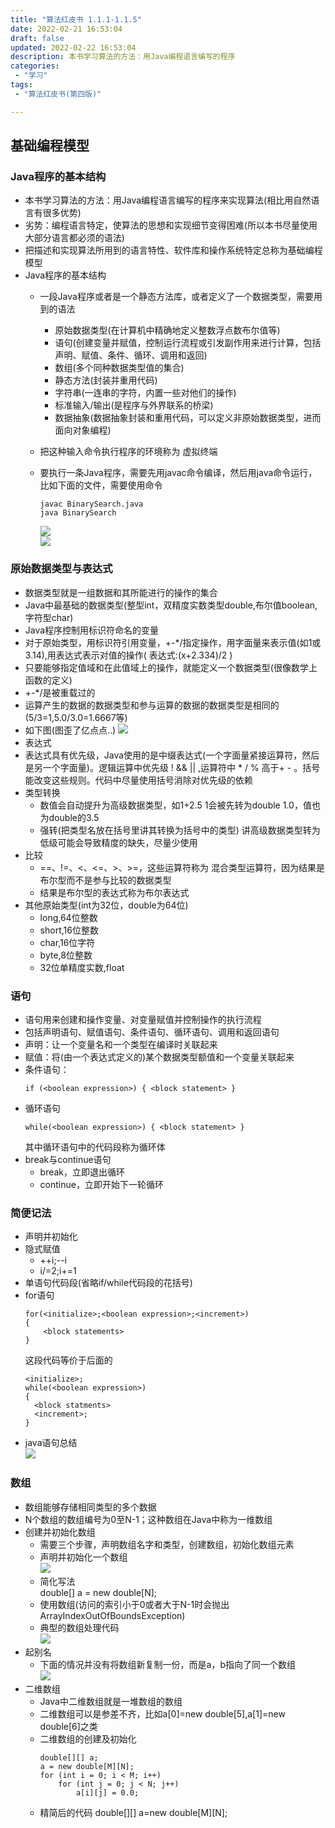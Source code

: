 ```yaml
---
title: "算法红皮书 1.1.1-1.1.5"
date: 2022-02-21 16:53:04 
draft: false
updated: 2022-02-22 16:53:04 
description: 本书学习算法的方法：用Java编程语言编写的程序
categories:
 - "学习"
tags:
 - "算法红皮书(第四版)"

---
```


## 基础编程模型
### Java程序的基本结构
* 本书学习算法的方法：用Java编程语言编写的程序来实现算法(相比用自然语言有很多优势)
* 劣势：编程语言特定，使算法的思想和实现细节变得困难(所以本书尽量使用大部分语言都必须的语法)
* 把描述和实现算法所用到的语言特性、软件库和操作系统特定总称为基础编程模型
* Java程序的基本结构
  * 一段Java程序或者是一个静态方法库，或者定义了一个数据类型，需要用到的语法
    * 原始数据类型(在计算机中精确地定义整数浮点数布尔值等)
    * 语句(创建变量并赋值，控制运行流程或引发副作用来进行计算，包括声明、赋值、条件、循环、调用和返回)
    * 数组(多个同种数据类型值的集合)
    * 静态方法(封装并重用代码)
    * 字符串(一连串的字符，内置一些对他们的操作)
    * 标准输入/输出(是程序与外界联系的桥梁)
    * 数据抽象(数据抽象封装和重用代码，可以定义非原始数据类型，进而面向对象编程)
    
  * 把这种输入命令执行程序的环境称为 虚拟终端
  
  * 要执行一条Java程序，需要先用javac命令编译，然后用java命令运行，比如下面的文件，需要使用命令
    
      ```shell
      javac BinarySearch.java
      java BinarySearch 
      ```
  
      ![](attachments/img/ly-20241129104632517.png)  
      ![](attachments/img/ly-20241129104632971.png)  
  
### 原始数据类型与表达式
* 数据类型就是一组数据和其所能进行的操作的集合
* Java中最基础的数据类型(整型int，双精度实数类型double,布尔值boolean,字符型char)
* Java程序控制用标识符命名的变量
* 对于原始类型，用标识符引用变量，+-*/指定操作，用字面量来表示值(如1或3.14),用表达式表示对值的操作( 表达式:(x+2.334)/2 )
* 只要能够指定值域和在此值域上的操作，就能定义一个数据类型(很像数学上函数的定义)
* +-*/是被重载过的
* 运算产生的数据的数据类型和参与运算的数据的数据类型是相同的(5/3=1,5.0/3.0=1.6667等)
* 如下图(图歪了亿点点..)
![](attachments/img/ly-20241129104633309.png)  
* 表达式
 * 表达式具有优先级，Java使用的是中缀表达式(一个字面量紧接运算符，然后是另一个字面量)。逻辑运算中优先级 !  &&  || ,运算符中 * / % 高于+ - 。括号能改变这些规则。代码中尽量使用括号消除对优先级的依赖
 * 类型转换  
   * 数值会自动提升为高级数据类型，如1+2.5 1会被先转为double 1.0，值也为double的3.5
   * 强转(把类型名放在括号里讲其转换为括号中的类型) 讲高级数据类型转为低级可能会导致精度的缺失，尽量少使用
 * 比较
   * ==、!=、<、<=、>、>=，这些运算符称为 混合类型运算符，因为结果是布尔型而不是参与比较的数据类型
   * 结果是布尔型的表达式称为布尔表达式
 * 其他原始类型(int为32位，double为64位)
   * long,64位整数
   * short,16位整数
   * char,16位字符
   * byte,8位整数
   * 32位单精度实数,float
### 语句
* 语句用来创建和操作变量、对变量赋值并控制操作的执行流程
* 包括声明语句、赋值语句、条件语句、循环语句、调用和返回语句
* 声明：让一个变量名和一个类型在编译时关联起来
* 赋值：将(由一个表达式定义的)某个数据类型额值和一个变量关联起来
* 条件语句：
    ``` 
    if (<boolean expression>) { <block statement> }
    ```
* 循环语句
    ``` 
    while(<boolean expression>) { <block statement> }
    ```
  其中循环语句中的代码段称为循环体
* break与continue语句
  * break，立即退出循环
  * continue，立即开始下一轮循环
### 简便记法
  * 声明并初始化
  * 隐式赋值
    * ++i;--i
    * i/=2;i+=1
  * 单语句代码段(省略if/while代码段的花括号)
  * for语句
    ``` 
    for(<initialize>;<boolean expression>;<increment>)
    {
        <block statements>
    }
    ```
    这段代码等价于后面的
    ``` 
    <initialize>;
    while(<boolean expression>)
    {
      <block statments>
      <increment>;
    }
    ```
  * java语句总结  
    ![](attachments/img/ly-20241129104633651.png)
### 数组
* 数组能够存储相同类型的多个数据
* N个数组的数组编号为0至N-1；这种数组在Java中称为一维数组
* 创建并初始化数组
  * 需要三个步骤，声明数组名字和类型，创建数组，初始化数组元素
  * 声明并初始化一个数组  
  ![](attachments/img/ly-20241129104633978.png)
  * 简化写法  
  double[] a = new double[N];
  * 使用数组(访问的索引小于0或者大于N-1时会抛出ArrayIndexOutOfBoundsException)
  * 典型的数组处理代码  
  ![](attachments/img/ly-20241129104634319.png)
* 起别名  
  * 下面的情况并没有将数组新复制一份，而是a，b指向了同一个数组  
  ![](attachments/img/ly-20241129104634655.png)
* 二维数组
  * Java中二维数组就是一堆数组的数组
  * 二维数组可以是参差不齐，比如a[0]=new double[5],a[1]=new double[6]之类
  * 二维数组的创建及初始化
    ``` 
    double[][] a;
    a = new double[M][N];
    for (int i = 0; i < M; i++)
        for (int j = 0; j < N; j++)
            a[i][j] = 0.0;
    ```
  * 精简后的代码
  double[][] a=new double[M][N];
